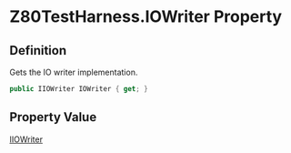# Z80TestHarness.IOWriter Property
## Definition

Gets the IO writer implementation.

```c#
public IIOWriter IOWriter { get; }
```

## Property Value

[IIOWriter](MrKWatkins.EmulatorTestSuites.Z80.IIOWriter.md)
